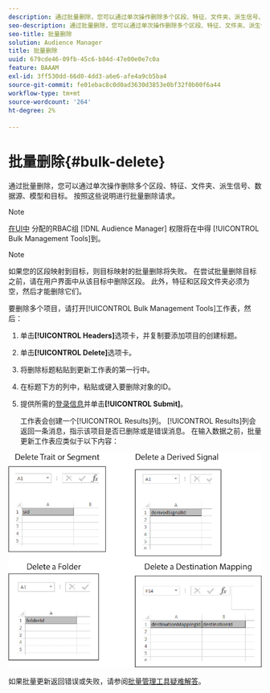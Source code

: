 ```yaml
---
description: 通过批量删除，您可以通过单次操作删除多个区段、特征、文件夹、派生信号、数据源、模型和目标。 按照这些说明进行批量删除请求。
seo-description: 通过批量删除，您可以通过单次操作删除多个区段、特征、文件夹、派生信号、数据源、模型和目标。 按照这些说明进行批量删除请求。
seo-title: 批量删除
solution: Audience Manager
title: 批量删除
uuid: 679cde46-09fb-45c6-b84d-47e00e0e7c0a
feature: BAAAM
exl-id: 3ff530dd-66d0-4dd3-a6e6-afe4a9cb5ba4
source-git-commit: fe01ebac8c0d0ad3630d3853e0bf32f0b00f6a44
workflow-type: tm+mt
source-wordcount: '264'
ht-degree: 2%

---
```


# 批量删除{#bulk-delete}

通过批量删除，您可以通过单次操作删除多个区段、特征、文件夹、派生信号、数据源、模型和目标。 按照这些说明进行批量删除请求。

<!-- 

<p>t_bulk_delete.xml </p>

 -->

>[!NOTE]
>
>[在UI中](../../features/administration/administration-overview.md) 分配的RBAC组 [!DNL Audience Manager] 权限将在中得 [!UICONTROL Bulk Management Tools]到。

>[!NOTE]
>
>如果您的区段映射到目标，则目标映射的批量删除将失败。 在尝试批量删除目标之前，请在用户界面中从该目标中删除区段。 此外，特征和区段文件夹必须为空，然后才能删除它们。

要删除多个项目，请打开[!UICONTROL Bulk Management Tools]工作表，然后：

1. 单击&#x200B;**[!UICONTROL Headers]**&#x200B;选项卡，并复制要添加项目的创建标题。
2. 单击&#x200B;**[!UICONTROL Delete]**&#x200B;选项卡。
3. 将删除标题粘贴到更新工作表的第一行中。
4. 在标题下方的列中，粘贴或键入要删除对象的ID。
5. 提供所需的[登录信息](../../reference/bulk-management-tools/bulk-management-intro.md#auth-reqs)并单击&#x200B;**[!UICONTROL Submit]**。

   工作表会创建一个[!UICONTROL Results]列。 [!UICONTROL Results]列会返回一条消息，指示该项目是否已删除或是错误消息。
在输入数据之前，批量更新工作表应类似于以下内容：

![](assets/delete.png)

如果批量更新返回错误或失败，请参阅[批量管理工具疑难解答](../../reference/bulk-management-tools/bulk-troubleshooting.md)。
